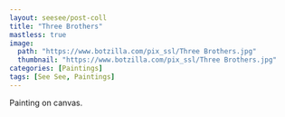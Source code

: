 ```yaml
---
layout: seesee/post-coll
title: "Three Brothers"
mastless: true
image:
  path: "https://www.botzilla.com/pix_ssl/Three Brothers.jpg"
  thumbnail: "https://www.botzilla.com/pix_ssl/Three Brothers.jpg"
categories: [Paintings]
tags: [See See, Paintings]
---
```


Painting on canvas.




